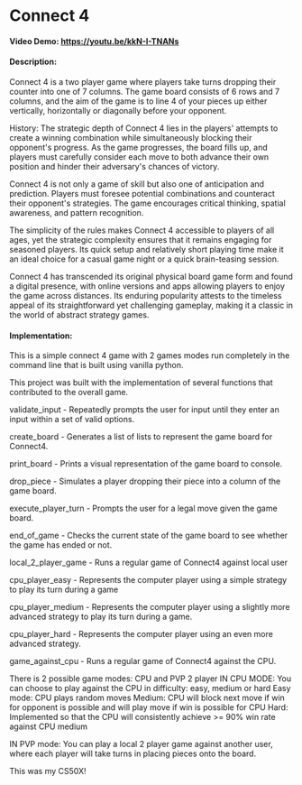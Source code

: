 # Connect 4

#### Video Demo:  https://youtu.be/kkN-I-TNANs

#### Description:
Connect 4 is a two player game where players take turns dropping their counter into one of 7 columns. The game board consists of 6 rows and 7 columns, and the aim of the game is to line 4 of your pieces up either vertically, horizontally or diagonally before your opponent.

History:
The strategic depth of Connect 4 lies in the players' attempts to create a winning combination while simultaneously blocking their opponent's progress. As the game progresses, the board fills up, and players must carefully consider each move to both advance their own position and hinder their adversary's chances of victory.

Connect 4 is not only a game of skill but also one of anticipation and prediction. Players must foresee potential combinations and counteract their opponent's strategies. The game encourages critical thinking, spatial awareness, and pattern recognition.

The simplicity of the rules makes Connect 4 accessible to players of all ages, yet the strategic complexity ensures that it remains engaging for seasoned players. Its quick setup and relatively short playing time make it an ideal choice for a casual game night or a quick brain-teasing session.

Connect 4 has transcended its original physical board game form and found a digital presence, with online versions and apps allowing players to enjoy the game across distances. Its enduring popularity attests to the timeless appeal of its straightforward yet challenging gameplay, making it a classic in the world of abstract strategy games.

#### Implementation:

This is a simple connect 4 game with 2 games modes run completely in the command line that is built using vanilla python.

This project was built with the implementation of several functions that contributed to the overall game.

validate_input - Repeatedly prompts the user for input until they enter an input within a set of valid options.

create_board - Generates a list of lists to represent the game board for Connect4.

print_board - Prints a visual representation of the game board to console.

drop_piece - Simulates a player dropping their piece into a column of the game board.

execute_player_turn - Prompts the user for a legal move given the game board.

end_of_game - Checks the current state of the game board to see whether the game has ended or not.

local_2_player_game - Runs a regular game of Connect4 against local user

cpu_player_easy - Represents the computer player using a simple strategy to play its turn during a game

cpu_player_medium - Represents the computer player using a slightly more advanced strategy to play its turn during a game.

cpu_player_hard - Represents the computer player using an even more advanced strategy.

game_against_cpu - Runs a regular game of Connect4 against the CPU.


There is 2 possible game modes: CPU and PVP 2 player
IN CPU MODE: You can choose to play against the CPU in difficulty: easy, medium or hard
Easy mode: CPU plays random moves
Medium: CPU will block next move if win for opponent is possible and will play move if win is possible for CPU
Hard: Implemented so that the CPU will consistently achieve >= 90% win rate against CPU medium

IN PVP mode: You can play a local 2 player game against another user, where each player will take turns in placing pieces onto the board.

This was my CS50X!


